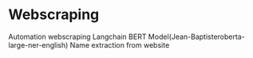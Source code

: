 # Webscraping
Automation webscraping Langchain BERT Model(Jean-Baptisteroberta-large-ner-english) Name extraction from website
